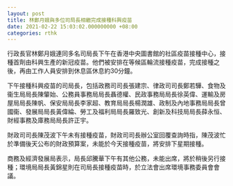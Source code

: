 ```yaml
---
layout: post
title: 林鄭月娥與多位司局長相繼完成接種科興疫苗
date: 2021-02-22 15:03:02.000000000 +08:00
categories: rthk
---
```


行政長官林鄭月娥連同多名司局長下午在香港中央圖書館的社區疫苗接種中心，接種首劑由科興生產的新冠疫苗。他們被安排在等候區輪流接種疫苗，完成接種之後，再由工作人員安排到休息區休息約30分鐘。

下午接種科興疫苗的司局長，包括政務司司長張建宗、律政司司長鄭若驊、食物及衞生局局長陳𦘦始、公務員事務局局長聶德權、民政事務局局長徐英偉、運輸及房屋局局長陳帆、保安局局長李家超、教育局局長楊潤雄、政制及內地事務局局長曾國衞、發展局局長黃偉綸、勞工及福利局局長羅致光、創新及科技局局長薛永恒、財經事務及庫務局局長許正宇。

財政司司長陳茂波下午未有接種疫苗，財政司司長辦公室回覆查詢時指，陳茂波忙於準備後天公布的財政預算案，未能於今天接種疫苗，將安排下星期接種。

商務及經濟發展局表示，局長邱騰華下午有其他公務，未能出席，將於稍後另行接種；環境局局長黃錦星則在司局長接種疫苗時，於立法會出席環境事務委員會會議。
